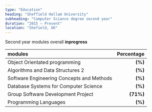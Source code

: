 ```yaml
---
type: "Education"
heading: "Sheffield Hallam University"
subheading: "Computer Sciance degree second year"
duration: "2015 – Present"
location: "Shefield, UK"
---
```


Second year modules overall **inprogress**

| modules                                             | Percentage |
|:--------------------------------------------------- | ----------:|
| Object Orientated programming                       | **(%)**  |
| Algorithms and Data Structures 2                    | **(%)**  |
| Software Engineering Concepts and Methods           | **(%)**  |
| Database Systems for Computer Science               | **(%)**  |
| Group Software Development Project                  | **(71%)**  |
| Programming Languages                               | **(%)**  |
